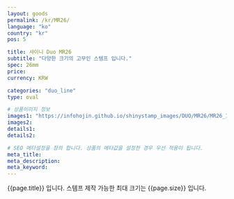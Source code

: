 ```yaml
---
layout: goods
permalink: /kr/MR26/
language: "ko"
country: "kr"
pos: 5

title: 샤이니 Duo MR26
subtitle: "다양한 크기의 고무인 스템프 입니다."
spec: 26mm
price:
currency: KRW

categories: "duo_line"
type: oval

# 상품이미지 정보
images1: "https://infohojin.github.io/shinystamp_images/DUO/MR26/MR26_1.jpg"
images2:
details1:
details2:    

# SEO 메타설정을 정의 합니다. 상품의 메타값을 설정한 경우 우선 적용이 됩니다.
meta_title: 
meta_description:
meta_keyword:
---
```


{{page.title}} 입니다. 스템프 제작 가능한 최대 크기는 {{page.size}} 입니다.